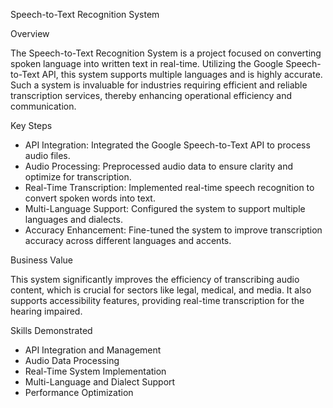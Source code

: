 Speech-to-Text Recognition System

Overview

The Speech-to-Text Recognition System is a project focused on converting spoken language into written text in real-time. Utilizing the Google Speech-to-Text API, this system supports multiple languages and is highly accurate. Such a system is invaluable for industries requiring efficient and reliable transcription services, thereby enhancing operational efficiency and communication.

Key Steps

- API Integration: Integrated the Google Speech-to-Text API to process audio files.
- Audio Processing: Preprocessed audio data to ensure clarity and optimize for transcription.
- Real-Time Transcription: Implemented real-time speech recognition to convert spoken words into text.
- Multi-Language Support: Configured the system to support multiple languages and dialects.
- Accuracy Enhancement: Fine-tuned the system to improve transcription accuracy across different languages and accents.

Business Value

This system significantly improves the efficiency of transcribing audio content, which is crucial for sectors like legal, medical, and media. It also supports accessibility features, providing real-time transcription for the hearing impaired.

Skills Demonstrated

- API Integration and Management
- Audio Data Processing
- Real-Time System Implementation
- Multi-Language and Dialect Support
- Performance Optimization
